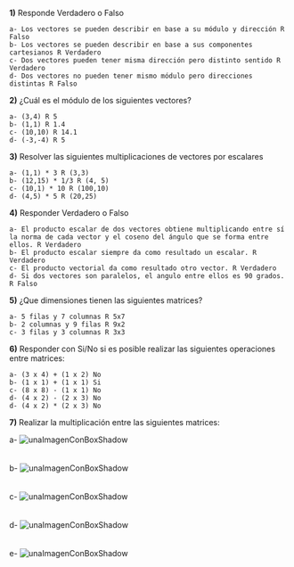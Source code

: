 
**1)** Responde Verdadero o Falso

    a- Los vectores se pueden describir en base a su módulo y dirección R Falso
    b- Los vectores se pueden describir en base a sus componentes cartesianos R Verdadero
    c- Dos vectores pueden tener misma dirección pero distinto sentido R Verdadero
    d- Dos vectores no pueden tener mismo módulo pero direcciones distintas R Falso


**2)** ¿Cuál es el módulo de los siguientes vectores?

    a- (3,4) R 5
    b- (1,1) R 1.4
    c- (10,10) R 14.1
    d- (-3,-4) R 5

**3)** Resolver las siguientes multiplicaciones de vectores por escalares

    a- (1,1) * 3 R (3,3)
    b- (12,15) * 1/3 R (4, 5)
    c- (10,1) * 10 R (100,10)
    d- (4,5) * 5 R (20,25)

**4)** Responder Verdadero o Falso

    a- El producto escalar de dos vectores obtiene multiplicando entre sí la norma de cada vector y el coseno del ángulo que se forma entre ellos. R Verdadero
    b- El producto escalar siempre da como resultado un escalar. R Verdadero
    c- El producto vectorial da como resultado otro vector. R Verdadero
    d- Si dos vectores son paralelos, el angulo entre ellos es 90 grados. R Falso

**5)** ¿Que dimensiones tienen las siguientes matrices?
 
    a- 5 filas y 7 columnas R 5x7
    b- 2 columnas y 9 filas R 9x2
    c- 3 filas y 3 columnas R 3x3

**6)** Responder con Si/No si es posible realizar las siguientes operaciones entre matrices:

    a- (3 x 4) + (1 x 2) No 
    b- (1 x 1) + (1 x 1) Si
    c- (8 x 8) - (1 x 1) No
    d- (4 x 2) - (2 x 3) No
    d- (4 x 2) * (2 x 3) No

**7)** Realizar la multiplicación entre las siguientes matrices:

a-
![unaImagenConBoxShadow](../_src/assets/ejercicios/producto1.png)
<br>
<br>
<br>
b-
![unaImagenConBoxShadow](../_src/assets/ejercicios/producto2.png)
<br>
<br>
<br>
c-
![unaImagenConBoxShadow](../_src/assets/ejercicios/producto3.png)
<br>
<br>
<br>
d-
![unaImagenConBoxShadow](../_src/assets/ejercicios/producto4.png)
<br>
<br>
<br>
e-
![unaImagenConBoxShadow](../_src/assets/ejercicios/producto5.png)
<br>
<br>
<br>
